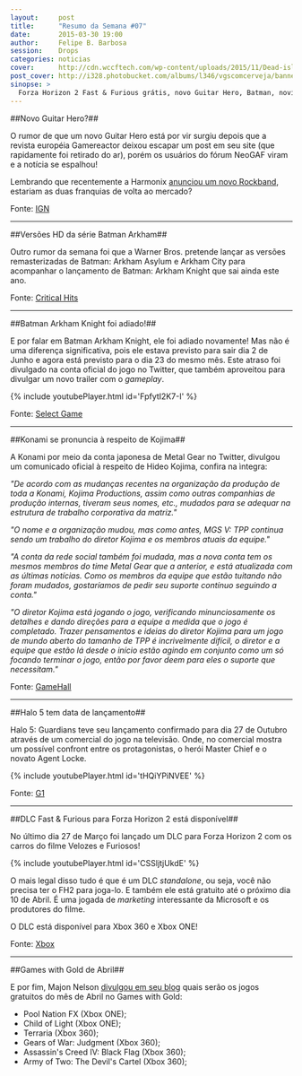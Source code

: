 ```yaml
---
layout:     post
title:      "Resumo da Semana #07"
date:       2015-03-30 19:00
author:     Felipe B. Barbosa
session:    Drops
categories: noticias
cover:      http://cdn.wccftech.com/wp-content/uploads/2015/11/Dead-island-cover.png
post_cover: http://i328.photobucket.com/albums/l346/vgscomcerveja/banner3_1_zpsplzx2idj.jpg
sinopse: >
  Forza Horizon 2 Fast & Furious grátis, novo Guitar Hero, Batman, novidades do Xbox, mais informações de Kojima e mais.. Confira as novidades da semana do dia 23/03 à 30/03 de 2015!
---
```

##Novo Guitar Hero?##

O rumor de que um novo Guitar Hero está por vir surgiu depois que a revista européia Gamereactor deixou escapar um post em seu site (que rapidamente foi retirado do ar), porém os usuários do fórum NeoGAF viram e a notícia se espalhou!

Lembrando que recentemente a Harmonix [anunciou um novo Rockband](/noticias/2015/03/09/resumo-da-semana.html), estariam as duas franquias de volta ao mercado?

Fonte: [IGN](http://m.ign.com/articles/2015/03/23/new-guitar-hero-reportedly-coming-to-ps4-xbox-one)

---

##Versões HD da série Batman Arkham##

Outro rumor da semana foi que a Warner Bros. pretende lançar as versões remasterizadas de Batman: Arkham Asylum e Arkham City para acompanhar o lançamento de Batman: Arkham Knight que sai ainda este ano.

Fonte: [Critical Hits](http://criticalhits.com.br/warner-bros-vai-lancar-versoes-remasterizadas-de-batman-arkham-asylum-e-city-para-nova-geracao/)

---

##Batman Arkham Knight foi adiado!##

E por falar em Batman Arkham Knight, ele foi adiado novamente! Mas não é uma diferença significativa, pois ele estava previsto para sair dia 2 de Junho e agora está previsto para o dia 23 do mesmo mês. Este atraso foi divulgado na conta oficial do jogo no Twitter, que também aproveitou para divulgar um novo trailer com o *gameplay*.

{% include youtubePlayer.html id='FpfytI2K7-I' %}

Fonte: [Select Game](http://gamehall.uol.com.br/selectgame/batman-arkham-knight-e-atrasado-novamente/)

---

##Konami se pronuncia à respeito de Kojima##

A Konami por meio da conta japonesa de Metal Gear no Twitter, divulgou um comunicado oficial à respeito de Hideo Kojima, confira na ìntegra:

*"De acordo com as mudanças recentes na organização da produção de toda a Konami, Kojima Productions, assim como outras companhias de produção internas, tiveram seus nomes, etc., mudados para se adequar na estrutura de trabalho corporativa da matriz."*

*"O nome e a organização mudou, mas como antes, MGS V: TPP continua sendo um trabalho do diretor Kojima e os membros atuais da equipe."*

*"A conta da rede social também foi mudada, mas a nova conta tem os mesmos membros do time Metal Gear que a anterior, e está atualizada com as últimas notícias. Como os membros da equipe que estão tuitando não foram mudados, gostaríamos de pedir seu suporte contínuo seguindo a conta."*

*"O diretor Kojima está jogando o jogo, verificando minunciosamente os detalhes e dando direções para a equipe a medida que o jogo é completado. Trazer pensamentos e ideias do diretor Kojima para um jogo de mundo aberto do tamanho de TPP é incrivelmente difícil, o diretor e a equipe que estão lá desde o início estão agindo em conjunto como um só focando terminar o jogo, então por favor deem para eles o suporte que necessitam."*

Fonte: [GameHall](http://gamehall.uol.com.br/v10/konami-se-pronuncia-oficialmente-sobre-kojima/)

---

##Halo 5 tem data de lançamento##

Halo 5: Guardians teve seu lançamento confirmado para dia 27 de Outubro através de um comercial do jogo na televisão. Onde, no comercial mostra um possível confront entre os protagonistas, o herói Master Chief e o novato Agent Locke.

{% include youtubePlayer.html id='tHQiYPiNVEE' %}

Fonte: [G1](http://g1.globo.com/tecnologia/games/noticia/2015/03/halo-5-guardians-tem-lancamento-confirmado-para-27-de-outubro.html)

---

##DLC Fast & Furious para Forza Horizon 2 está disponível##

No último dia 27 de Março foi lançado um DLC para Forza Horizon 2 com os carros do filme Velozes e Furiosos!

{% include youtubePlayer.html id='CSSljtjUkdE' %}

O mais legal disso tudo é que é um DLC *standalone*, ou seja, você não precisa ter o FH2 para joga-lo. E também ele está gratuito até o próximo dia 10 de Abril. É uma jogada de *marketing* interessante da Microsoft e os produtores do filme.

O DLC está disponível para Xbox 360 e Xbox ONE!

Fonte: [Xbox](http://www.xbox.com/pt-BR/games/forza-horizon-2/fast-and-furious)

---

##Games with Gold de Abril##

E por fim, Majon Nelson [divulgou em seu blog](http://majornelson.com/2015/03/26/xbox-live-games-with-gold-for-april-2015-double-the-games/) quais serão os jogos gratuitos do mês de Abril no Games with Gold:

- Pool Nation FX (Xbox ONE);
- Child of Light (Xbox ONE);
- Terraria (Xbox 360);
- Gears of War: Judgment (Xbox 360);
- Assassin's Creed IV: Black Flag (Xbox 360);
- Army of Two: The Devil's Cartel (Xbox 360);
